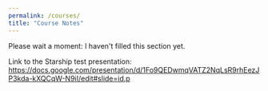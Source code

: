 ```yaml
---
permalink: /courses/
title: "Course Notes"
---
```


Please wait a moment: I haven't filled this section yet.  


Link to the Starship test presentation: https://docs.google.com/presentation/d/1Fo9QEDwmqVATZ2NqLsR9rhEezJP3kda-kXQCqW-N9iI/edit#slide=id.p
